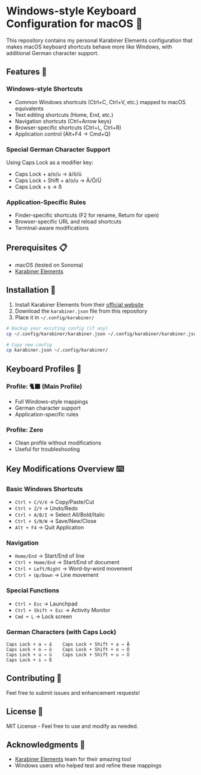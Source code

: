 # Windows-style Keyboard Configuration for macOS 🎯

This repository contains my personal Karabiner Elements configuration that makes macOS keyboard shortcuts behave more like Windows, with additional German character support.

## Features 🌟

### Windows-style Shortcuts
- Common Windows shortcuts (Ctrl+C, Ctrl+V, etc.) mapped to macOS equivalents
- Text editing shortcuts (Home, End, etc.)
- Navigation shortcuts (Ctrl+Arrow keys)
- Browser-specific shortcuts (Ctrl+L, Ctrl+R)
- Application control (Alt+F4 → Cmd+Q)

### Special German Character Support
Using Caps Lock as a modifier key:
- Caps Lock + a/o/u → ä/ö/ü
- Caps Lock + Shift + a/o/u → Ä/Ö/Ü
- Caps Lock + s → ß

### Application-Specific Rules
- Finder-specific shortcuts (F2 for rename, Return for open)
- Browser-specific URL and reload shortcuts
- Terminal-aware modifications

## Prerequisites 📋

- macOS (tested on Sonoma)
- [Karabiner Elements](https://karabiner-elements.pqrs.org/)

## Installation 🚀

1. Install Karabiner Elements from their [official website](https://karabiner-elements.pqrs.org/)
2. Download the `karabiner.json` file from this repository
3. Place it in `~/.config/karabiner/`
 ```bash
 # Backup your existing config (if any)
 cp ~/.config/karabiner/karabiner.json ~/.config/karabiner/karabiner.json.backup
 
 # Copy new config
 cp karabiner.json ~/.config/karabiner/
 ```

## Keyboard Profiles 🎹

### Profile: 🐈‍⬛ (Main Profile)
- Full Windows-style mappings
- German character support
- Application-specific rules

### Profile: Zero
- Clean profile without modifications
- Useful for troubleshooting

## Key Modifications Overview ⌨️

### Basic Windows Shortcuts
- `Ctrl + C/V/X` → Copy/Paste/Cut
- `Ctrl + Z/Y` → Undo/Redo
- `Ctrl + A/B/I` → Select All/Bold/Italic
- `Ctrl + S/N/W` → Save/New/Close
- `Alt + F4` → Quit Application

### Navigation
- `Home/End` → Start/End of line
- `Ctrl + Home/End` → Start/End of document
- `Ctrl + Left/Right` → Word-by-word movement
- `Ctrl + Up/Down` → Line movement

### Special Functions
- `Ctrl + Esc` → Launchpad
- `Ctrl + Shift + Esc` → Activity Monitor
- `Cmd + L` → Lock screen

### German Characters (with Caps Lock)
```
Caps Lock + a → ä    Caps Lock + Shift + a → Ä
Caps Lock + o → ö    Caps Lock + Shift + o → Ö
Caps Lock + u → ü    Caps Lock + Shift + u → Ü
Caps Lock + s → ß
```

## Contributing 🤝

Feel free to submit issues and enhancement requests!

## License 📝

MIT License - Feel free to use and modify as needed.

## Acknowledgments 🙏

- [Karabiner Elements](https://karabiner-elements.pqrs.org/) team for their amazing tool
- Windows users who helped test and refine these mappings
